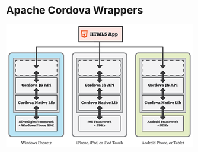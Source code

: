 <h1>Apache Cordova Wrappers</h1>

![alt resources/cordova/cordova-wrapper.png](resources/cordova/cordova-wrapper.png)
<!-- .element: class="medium-small" -->

